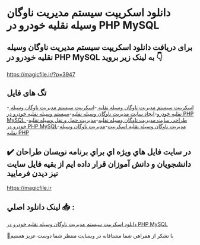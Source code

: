 # دانلود اسکریپت سیستم مدیریت ناوگان وسیله نقلیه خودرو در PHP MySQL

## برای دریافت دانلود اسکریپت سیستم مدیریت ناوگان وسیله نقلیه خودرو در PHP MySQL به لینک زیر بروید 👇

https://magicfile.ir/?p=3947

## تگ های فایل

-[ اسکریپت سیستم مدیریت ناوگان وسیله نقلیه ](https://magicfile.ir/product/%d8%a7%d8%b3%da%a9%d8%b1%db%8c%d9%be%d8%aa-%d8%b3%db%8c%d8%b3%d8%aa%d9%85-%d9%85%d8%af%db%8c%d8%b1%db%8c%d8%aa-%d9%86%d8%a7%d9%88%da%af%d8%a7%d9%86-%d9%88%d8%b3%db%8c%d9%84%d9%87-%d9%86%d9%82%d9%84%db%8c%d9%87-%d8%ae%d9%88%d8%af%d8%b1%d9%88-php-mysql/)-[اسکریپت سیستم مدیریت ناوگان وسیله نقلیه خودرو](https://magicfile.ir/product/%d8%a7%d8%b3%da%a9%d8%b1%db%8c%d9%be%d8%aa-%d8%b3%db%8c%d8%b3%d8%aa%d9%85-%d9%85%d8%af%db%8c%d8%b1%db%8c%d8%aa-%d9%86%d8%a7%d9%88%da%af%d8%a7%d9%86-%d9%88%d8%b3%db%8c%d9%84%d9%87-%d9%86%d9%82%d9%84%db%8c%d9%87-%d8%ae%d9%88%d8%af%d8%b1%d9%88-php-mysql/)-[ایجاد سایت مدیریت ناوگان وسیله نقلیه](https://magicfile.ir/product/%d8%a7%d8%b3%da%a9%d8%b1%db%8c%d9%be%d8%aa-%d8%b3%db%8c%d8%b3%d8%aa%d9%85-%d9%85%d8%af%db%8c%d8%b1%db%8c%d8%aa-%d9%86%d8%a7%d9%88%da%af%d8%a7%d9%86-%d9%88%d8%b3%db%8c%d9%84%d9%87-%d9%86%d9%82%d9%84%db%8c%d9%87-%d8%ae%d9%88%d8%af%d8%b1%d9%88-php-mysql/)-[سیستم وسیله نقلیه خودرو در PHP MySQL ](https://magicfile.ir/product/%d8%a7%d8%b3%da%a9%d8%b1%db%8c%d9%be%d8%aa-%d8%b3%db%8c%d8%b3%d8%aa%d9%85-%d9%85%d8%af%db%8c%d8%b1%db%8c%d8%aa-%d9%86%d8%a7%d9%88%da%af%d8%a7%d9%86-%d9%88%d8%b3%db%8c%d9%84%d9%87-%d9%86%d9%82%d9%84%db%8c%d9%87-%d8%ae%d9%88%d8%af%d8%b1%d9%88-php-mysql/)-[طراحی سایت مدیریت ناوگان وسیله نقلیه](https://magicfile.ir/product/%d8%a7%d8%b3%da%a9%d8%b1%db%8c%d9%be%d8%aa-%d8%b3%db%8c%d8%b3%d8%aa%d9%85-%d9%85%d8%af%db%8c%d8%b1%db%8c%d8%aa-%d9%86%d8%a7%d9%88%da%af%d8%a7%d9%86-%d9%88%d8%b3%db%8c%d9%84%d9%87-%d9%86%d9%82%d9%84%db%8c%d9%87-%d8%ae%d9%88%d8%af%d8%b1%d9%88-php-mysql/)-[مدیریت حمل و نقل وسیله نقلیه خودرو در PHP MySQL](https://magicfile.ir/product/%d8%a7%d8%b3%da%a9%d8%b1%db%8c%d9%be%d8%aa-%d8%b3%db%8c%d8%b3%d8%aa%d9%85-%d9%85%d8%af%db%8c%d8%b1%db%8c%d8%aa-%d9%86%d8%a7%d9%88%da%af%d8%a7%d9%86-%d9%88%d8%b3%db%8c%d9%84%d9%87-%d9%86%d9%82%d9%84%db%8c%d9%87-%d8%ae%d9%88%d8%af%d8%b1%d9%88-php-mysql/)-[مدیریت ناوگان وسیله نقلیه اسکریپت](https://magicfile.ir/product/%d8%a7%d8%b3%da%a9%d8%b1%db%8c%d9%be%d8%aa-%d8%b3%db%8c%d8%b3%d8%aa%d9%85-%d9%85%d8%af%db%8c%d8%b1%db%8c%d8%aa-%d9%86%d8%a7%d9%88%da%af%d8%a7%d9%86-%d9%88%d8%b3%db%8c%d9%84%d9%87-%d9%86%d9%82%d9%84%db%8c%d9%87-%d8%ae%d9%88%d8%af%d8%b1%d9%88-php-mysql/)-[مدیریت ناوگان وسیله نقلیه PHP](https://magicfile.ir/product/%d8%a7%d8%b3%da%a9%d8%b1%db%8c%d9%be%d8%aa-%d8%b3%db%8c%d8%b3%d8%aa%d9%85-%d9%85%d8%af%db%8c%d8%b1%db%8c%d8%aa-%d9%86%d8%a7%d9%88%da%af%d8%a7%d9%86-%d9%88%d8%b3%db%8c%d9%84%d9%87-%d9%86%d9%82%d9%84%db%8c%d9%87-%d8%ae%d9%88%d8%af%d8%b1%d9%88-php-mysql/)

## ✔️ در سايت فايل هاي ويژه اي براي برنامه نويسان طراحان دانشجويان و دانش آموزان قرار داده ايم از بقيه فايل سايت نيز ديدن فرماييد

https://magicfile.ir


## لينک دانلود اصلي 📥 :

[دانلود اسکریپت سیستم مدیریت ناوگان وسیله نقلیه خودرو در PHP MySQL](https://magicfile.ir/product/%d8%a7%d8%b3%da%a9%d8%b1%db%8c%d9%be%d8%aa-%d8%b3%db%8c%d8%b3%d8%aa%d9%85-%d9%85%d8%af%db%8c%d8%b1%db%8c%d8%aa-%d9%86%d8%a7%d9%88%da%af%d8%a7%d9%86-%d9%88%d8%b3%db%8c%d9%84%d9%87-%d9%86%d9%82%d9%84%db%8c%d9%87-%d8%ae%d9%88%d8%af%d8%b1%d9%88-php-mysql/) 


🙏با تشکر از همراهي شما مشتاقانه در وبسایت منتظر شما دوست عزیز هستیم

